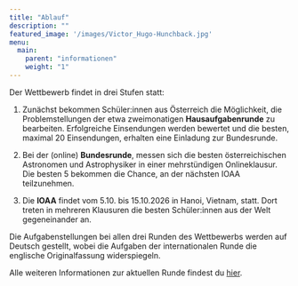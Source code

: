 ```yaml
---
title: "Ablauf"
description: ""
featured_image: '/images/Victor_Hugo-Hunchback.jpg'
menu:
  main:
    parent: "informationen"
    weight: "1"
---
```


Der Wettbewerb findet in drei Stufen statt:
1. Zunächst bekommen Schüler:innen aus Österreich die Möglichkeit, die Problemstellungen der etwa zweimonatigen **Hausaufgabenrunde** zu bearbeiten. Erfolgreiche Einsendungen werden bewertet und die besten, maximal 20 Einsendungen, erhalten eine Einladung zur Bundesrunde.

2. Bei der (online) **Bundesrunde**, <!-- die am 22.03.2025  online stattfindet,-->  messen sich die besten österreichischen Astronomen und Astrophysiker in einer mehrstündigen Onlineklausur.  Die besten 5 bekommen die Chance, an der nächsten IOAA teilzunehmen.

3. Die **IOAA** findet vom 5.10. bis 15.10.2026 in Hanoi, Vietnam, statt. Dort treten in mehreren Klausuren die besten Schüler:innen aus der Welt gegeneinander an.

Die Aufgabenstellungen bei allen drei Runden des Wettbewerbs werden auf Deutsch gestellt, wobei die Aufgaben der internationalen Runde die englische Originalfassung widerspiegeln.

Alle weiteren Informationen zur aktuellen Runde findest du [hier](/mitmachen).
